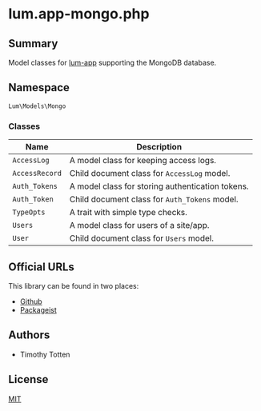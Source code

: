 # lum.app-mongo.php

## Summary

Model classes for [lum-app] supporting the MongoDB database.

## Namespace

`Lum\Models\Mongo`

### Classes

| Name                    | Description                                       |
| ----------------------- | ------------------------------------------------- |
| `AccessLog`             | A model class for keeping access logs.            |
| `AccessRecord`          | Child document class for `AccessLog` model.       |
| `Auth_Tokens`           | A model class for storing authentication tokens.  |
| `Auth_Token`            | Child document class for `Auth_Tokens` model.     |
| `TypeOpts`              | A trait with simple type checks.                  |
| `Users`                 | A model class for users of a site/app.            |
| `User`                  | Child document class for `Users` model.           |

## Official URLs

This library can be found in two places:

 * [Github](https://github.com/supernovus/lum.app-mongo.php)
 * [Packageist](https://packagist.org/packages/lum/lum-app-mongo)

## Authors

- Timothy Totten

## License

[MIT](https://spdx.org/licenses/MIT.html)

[lum-app]: https://github.com/supernovus/lum.app.php

